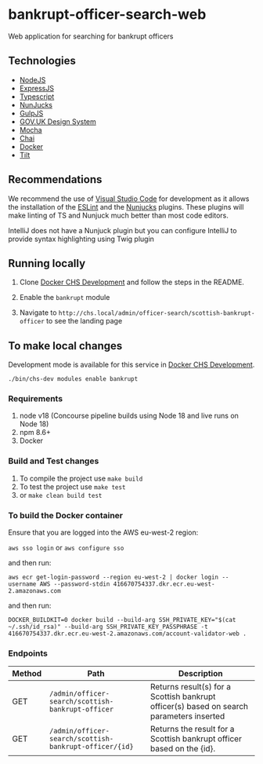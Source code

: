 # bankrupt-officer-search-web
Web application for searching for bankrupt officers

## Technologies

- [NodeJS](https://nodejs.org/)
- [ExpressJS](https://expressjs.com/)
- [Typescript](https://www.typescriptlang.org/) 
- [NunJucks](https://mozilla.github.io/nunjucks)
- [GulpJS](https://gulpjs.com/)
- [GOV.UK Design System](https://design-system.service.gov.uk/)
- [Mocha](https://mochajs.org/)
- [Chai](https://www.chaijs.com/)
- [Docker](https://www.docker.com/)
- [Tilt](https://tilt.dev/)

## Recommendations

We recommend the use of [Visual Studio Code](https://code.visualstudio.com/) for development as it allows the installation of the [ESLint](https://marketplace.visualstudio.com/items?itemName=rvest.vs-code-prettier-eslint) and the [Nunjucks](https://marketplace.visualstudio.com/items?itemName=ronnidc.nunjucks) plugins. These plugins will make linting of TS and Nunjuck much better than most code editors.

IntelliJ does not have a Nunjuck plugin but you can configure IntelliJ to provide syntax highlighting using Twig plugin

## Running locally

1. Clone [Docker CHS Development](https://github.com/companieshouse/docker-chs-development) and follow the steps in the README.

2. Enable the `bankrupt` module

3. Navigate to `http://chs.local/admin/officer-search/scottish-bankrupt-officer` to see the landing page

## To make local changes

Development mode is available for this service in [Docker CHS Development](https://github.com/companieshouse/docker-chs-development).

    ./bin/chs-dev modules enable bankrupt

### Requirements

1. node v18 (Concourse pipeline builds using Node 18 and live runs on Node 18)
2. npm 8.6+
3. Docker

### Build and Test changes

1. To compile the project use `make build`
2. To test the project use `make test`
3. or `make clean build test`

### To build the Docker container

Ensure that you are logged into the AWS eu-west-2 region:

`aws sso login` or `aws configure sso`

and then run:

`aws ecr get-login-password --region eu-west-2 | docker login --username AWS --password-stdin 416670754337.dkr.ecr.eu-west-2.amazonaws.com`

and then run:

`DOCKER_BUILDKIT=0 docker build --build-arg SSH_PRIVATE_KEY="$(cat ~/.ssh/id_rsa)" --build-arg SSH_PRIVATE_KEY_PASSPHRASE -t 416670754337.dkr.ecr.eu-west-2.amazonaws.com/account-validator-web .`

### Endpoints

Method | Path | Description
--- | --- | ---
GET | `/admin/officer-search/scottish-bankrupt-officer` | Returns result(s) for a Scottish bankrupt officer(s) based on search parameters inserted
GET | `/admin/officer-search/scottish-bankrupt-officer/{id}` | Returns the result for a Scottish bankrupt officer based on the {id}.
